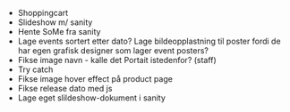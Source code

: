 - Shoppingcart
- Slideshow m/ sanity
- Hente SoMe fra sanity
- Lage events sortert etter dato? Lage bildeopplastning til 
poster fordi de har egen grafisk designer som lager event posters?
- Fikse image navn - kalle det Portait istedenfor? (staff)
- Try catch
- Fikse image hover effect på product page
- Fikse release dato med js
- Lage eget slildeshow-dokument i sanity
